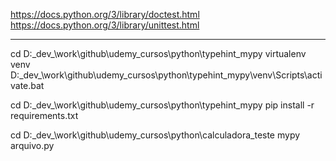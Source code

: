 https://docs.python.org/3/library/doctest.html
https://docs.python.org/3/library/unittest.html

---
cd D:\_dev_\work\github\udemy_cursos\python\typehint_mypy
virtualenv venv
D:\_dev_\work\github\udemy_cursos\python\typehint_mypy\venv\Scripts\activate.bat


cd D:\_dev_\work\github\udemy_cursos\python\typehint_mypy
pip install -r requirements.txt


cd D:\_dev_\work\github\udemy_cursos\python\calculadora_teste
mypy arquivo.py

